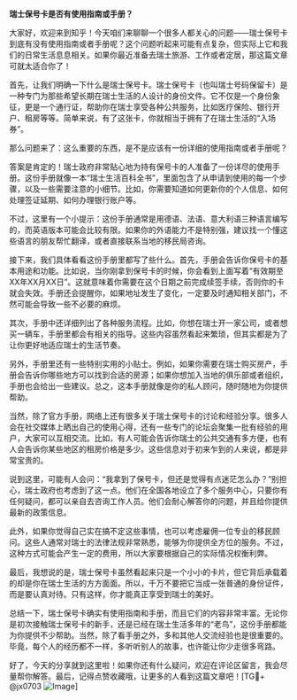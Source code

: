 **瑞士保号卡是否有使用指南或手册？**

大家好，欢迎来到知乎！今天咱们来聊聊一个很多人都关心的问题——瑞士保号卡到底有没有使用指南或者手册呢？这个问题听起来可能有点复杂，但实际上它和我们的日常生活息息相关。如果你最近准备去瑞士旅游、工作或者定居，那这篇文章可就太适合你了！

首先，让我们明确一下什么是瑞士保号卡。瑞士保号卡（也叫瑞士号码保留卡）是一种专门为那些希望长期在瑞士生活的人设计的身份文件。它不仅是一个身份象征，更是一个通行证，帮助你在瑞士享受各种公共服务，比如医疗保险、银行开户、租房等等。简单来说，有了这张卡，你就相当于拥有了在瑞士生活的“入场券”。

那么问题来了：这么重要的东西，是不是应该有一份详细的使用指南或者手册呢？

答案是肯定的！瑞士政府非常贴心地为持有保号卡的人准备了一份详尽的使用手册。这份手册就像一本“瑞士生活百科全书”，里面包含了从申请到使用的每一个步骤，以及一些需要注意的小细节。比如，你需要知道如何更新你的个人信息、如何处理签证延期、如何办理银行账户等。

不过，这里有一个小提示：这份手册通常是用德语、法语、意大利语三种语言编写的，而英语版本可能会比较有限。如果你的外语能力不是特别强，建议找一个懂这些语言的朋友帮忙翻译，或者直接联系当地的移民局咨询。

接下来，我们具体看看这份手册里都写了些什么。首先，手册会告诉你保号卡的基本用途和功能。比如说，当你刚拿到保号卡的时候，你会看到上面写着“有效期至XX年XX月XX日”。这就意味着你需要在这个日期之前完成续签手续，否则你的卡就会失效。手册还会提醒你，如果地址发生了变化，一定要及时通知相关部门，不然可能会导致一些不必要的麻烦。

其次，手册中还详细列出了各种服务流程。比如，你想在瑞士开一家公司，或者想买一辆车，手册里都会有相关的指导。这些内容虽然看起来繁琐，但其实都是为了让你更好地适应瑞士的生活节奏。

另外，手册里还有一些特别实用的小贴士。例如，如果你需要在瑞士购买房产，手册会告诉你哪些地方可以找到合适的房源；如果你想加入当地的俱乐部或者组织，手册也会给出一些建议。总之，这本手册就像是你的私人顾问，随时随地为你提供帮助。

当然，除了官方手册，网络上还有很多关于瑞士保号卡的讨论和经验分享。很多人会在社交媒体上晒出自己的使用心得，还有一些专门的论坛会聚集一批有经验的用户，大家可以互相交流。比如，有人可能会告诉你瑞士的公共交通有多方便，也有人会告诉你某些地区的租房价格是多少。这些信息对于初来乍到的人来说，都是非常宝贵的。

说到这里，可能有人会问：“我拿到了保号卡，但还是觉得有点迷茫怎么办？”别担心，瑞士政府也考虑到了这一点。他们在全国各地设立了多个服务中心，只要你有任何疑问，都可以亲自去咨询工作人员。他们会耐心解答你的问题，并且给你提供最新的政策信息。

此外，如果你觉得自己实在搞不定这些事情，也可以考虑雇佣一位专业的移民顾问。这些人通常对瑞士的法律法规非常熟悉，能够为你提供全方位的服务。不过，这种方式可能会产生一定的费用，所以大家要根据自己的实际情况权衡利弊。

最后，我想说的是，瑞士保号卡虽然看起来只是一个小小的卡片，但它背后承载着的却是你在瑞士生活的方方面面。所以，千万不要把它当成一张普通的身份证件，而是要认真对待。只有这样，你才能真正享受到瑞士的美好。

总结一下，瑞士保号卡确实有使用指南和手册，而且它们的内容非常丰富。无论你是初次接触瑞士保号卡的新手，还是已经在瑞士生活多年的“老鸟”，这份手册都能为你提供不少帮助。当然，除了看手册之外，多和其他人交流经验也是很重要的。毕竟，每个人的经历都不一样，多听听别人的故事，也许能让你少走很多弯路。

好了，今天的分享就到这里啦！如果你还有什么疑问，欢迎在评论区留言，我会尽量帮你解答。最后，记得点赞收藏哦，让更多的人看到这篇文章吧！[TG💪+ @jx0703 ![Image](https://github.com/user-attachments/assets/dbca1d08-cadb-493c-b0ec-ad6f7a83f270)]